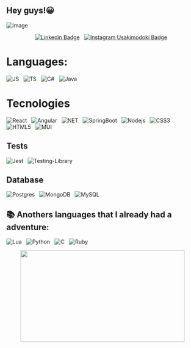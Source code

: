 ## Hey guys!😀
 
   ![image](https://github.com/jovicarvalho/jovicarvalho/assets/54593758/f93d5d54-e016-4585-8fcc-8ab3ec325261)

<div align="center">
 
[![Linkedin Badge](https://img.shields.io/badge/Linkedin-323330?style=for-the-badge&logo=linkedin&logoColor=blue)](https://www.linkedin.com/in/jovicarvalho/) &nbsp;
[![Instagram Usakimodoki Badge](https://img.shields.io/badge/Instagram-323330?style=for-the-badge&logo=instagram&logoColor=purple)](https://www.instagram.com/jovitcarvalho/) &nbsp;
</div>

# Languages: 
![JS](https://img.shields.io/badge/JavaScript-F7DF1E?style=for-the-badge&logo=javascript&logoColor=black)  &nbsp;
![TS](https://img.shields.io/badge/TypeScript-007ACC?style=for-the-badge&logo=typescript&logoColor=white)  &nbsp;
![C#](https://img.shields.io/badge/c%23-%23239120.svg?style=for-the-badge&logo=c-sharp&logoColor=white) &nbsp;
![Java](https://img.shields.io/badge/Java-ED8B00?style=for-the-badge&logo=openjdk&logoColor=white) &nbsp;

# Tecnologies 
![React](https://img.shields.io/badge/React-20232A?style=for-the-badge&logo=react&logoColor=61DAFB) &nbsp;
![Angular](https://img.shields.io/badge/Angular-DD0031?style=for-the-badge&logo=angular&logoColor=white)  &nbsp;
![NET](https://img.shields.io/badge/.NET-5C2D91?style=for-the-badge&logo=.net&logoColor=white) &nbsp;
![SpringBoot](https://img.shields.io/badge/Spring-6DB33F?style=for-the-badge&logo=spring&logoColor=white) &nbsp;
![Nodejs](https://img.shields.io/badge/-Nodejs-black?style=for-the-badge&logo=Node.js) &nbsp;
![CSS3](https://img.shields.io/badge/CSS3-1572B6?style=for-the-badge&logo=css3&logoColor=white) &nbsp;
![HTML5](https://img.shields.io/badge/HTML5-E34F26?style=for-the-badge&logo=html5&logoColor=white) &nbsp;
![MUI](https://img.shields.io/badge/Material--UI-0081CB?style=for-the-badge&logo=material-ui&logoColor=white)  &nbsp;

## Tests
![Jest](https://img.shields.io/badge/Jest-323330?style=for-the-badge&logo=Jest&logoColor=white) &nbsp;
![Testing-Library](https://img.shields.io/badge/testing%20library-323330?style=for-the-badge&logo=testing-library&logoColor=red)

## Database
![Postgres](https://img.shields.io/badge/PostgreSQL-316192?style=for-the-badge&logo=postgresql&logoColor=white) &nbsp;
![MongoDB](https://img.shields.io/badge/MongoDB-4EA94B?style=for-the-badge&logo=mongodb&logoColor=white) &nbsp;
![MySQL](https://img.shields.io/badge/MySQL-005C84?style=for-the-badge&logo=mysql&logoColor=white)  &nbsp;

## 📚 Anothers languages that I already had a adventure: 

![Lua](https://img.shields.io/badge/Lua-2C2D72?style=for-the-badge&logo=lua&logoColor=white) &nbsp;
![Python](https://img.shields.io/badge/Python-14354C?style=for-the-badge&logo=python&logoColor=white) &nbsp;
![C](https://img.shields.io/badge/C-00599C?style=for-the-badge&logo=c&logoColor=white) &nbsp;
![Ruby](https://img.shields.io/badge/Ruby-CC342D?style=for-the-badge&logo=ruby&logoColor=white) &nbsp;


<p align = "center">
<img  height="240" width="430" src= https://2.bp.blogspot.com/-xWr8_WpBmNA/VbeshNpa47I/AAAAAAAAW5M/PcaM02DcJMc/s1600/tumblr_n7zukidWwU1qze3hdo1_r2_500.gif>  
</p>
